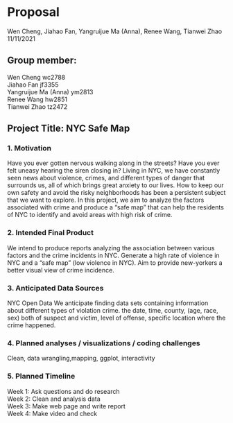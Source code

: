 Proposal
================
Wen Cheng, Jiahao Fan, Yangruijue Ma (Anna), Renee Wang, Tianwei Zhao
11/11/2021

## Group member:

Wen Cheng wc2788  
Jiahao Fan jf3355  
Yangruijue Ma (Anna) ym2813  
Renee Wang hw2851  
Tianwei Zhao tz2472

## Project Title: NYC Safe Map

### 1. Motivation

Have you ever gotten nervous walking along in the streets? Have you ever
felt uneasy hearing the siren closing in? Living in NYC, we have
constantly seen news about violence, crimes, and different types of
danger that surrounds us, all of which brings great anxiety to our
lives. How to keep our own safety and avoid the risky neighborhoods has
been a persistent subject that we want to explore. In this project, we
aim to analyze the factors associated with crime and produce a “safe
map” that can help the residents of NYC to identify and avoid areas with
high risk of crime.

### 2. Intended Final Product

We intend to produce reports analyzing the association between various
factors and the crime incidents in NYC. Generate a high rate of violence
in NYC and a “safe map” (low violence in NYC). Aim to provide
new-yorkers a better visual view of crime incidence.

### 3. Anticipated Data Sources

NYC Open Data We anticipate finding data sets containing information
about different types of violation crime. the date, time, county, (age,
race, sex) both of suspect and victim, level of offense, specific
location where the crime happened.

### 4. Planned analyses / visualizations / coding challenges

Clean, data wrangling,mapping, ggplot, interactivity

### 5. Planned Timeline

Week 1: Ask questions and do research  
Week 2: Clean and analysis data  
Week 3: Make web page and write report  
Week 4: Make video and check
